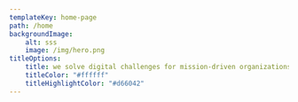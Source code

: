 ```yaml
---
templateKey: home-page
path: /home
backgroundImage:
    alt: sss
    image: /img/hero.png
titleOptions:
    title: we solve digital challenges for mission-driven organizations.
    titleColor: "#ffffff"
    titleHighlightColor: "#d66042"
---
```

